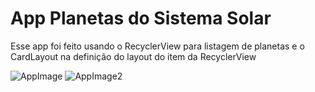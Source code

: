 # App Planetas do Sistema Solar
Esse app foi feito usando o RecyclerView para listagem de planetas e o CardLayout na definição do layout do item da RecyclerView

![AppImage](https://user-images.githubusercontent.com/63004038/113593730-2128df00-960d-11eb-86bb-967ad5e52cad.jpg)
![AppImage2](https://user-images.githubusercontent.com/63004038/113593732-225a0c00-960d-11eb-8286-63a73b558916.jpg)

